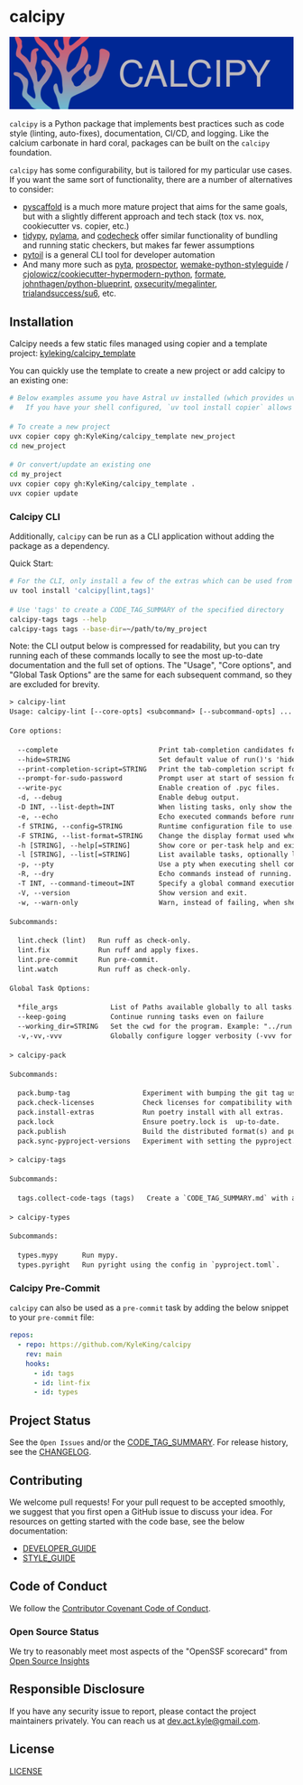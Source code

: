 # calcipy

![./calcipy-banner-wide.svg](https://raw.githubusercontent.com/KyleKing/calcipy/main/docs/calcipy-banner-wide.svg)

`calcipy` is a Python package that implements best practices such as code style (linting, auto-fixes), documentation, CI/CD, and logging. Like the calcium carbonate in hard coral, packages can be built on the `calcipy` foundation.

`calcipy` has some configurability, but is tailored for my particular use cases. If you want the same sort of functionality, there are a number of alternatives to consider:

- [pyscaffold](https://github.com/pyscaffold/pyscaffold) is a much more mature project that aims for the same goals, but with a slightly different approach and tech stack (tox vs. nox, cookiecutter vs. copier, etc.)
- [tidypy](https://github.com/jayclassless/tidypy#features), [pylama](https://github.com/klen/pylama), and [codecheck](https://pypi.org/project/codecheck/) offer similar functionality of bundling and running static checkers, but makes far fewer assumptions
- [pytoil](https://github.com/FollowTheProcess/pytoil) is a general CLI tool for developer automation
- And many more such as [pyta](https://github.com/pyta-uoft/pyta), [prospector](https://github.com/PyCQA/prospector), [wemake-python-styleguide](https://github.com/wemake-services/wemake-python-styleguide) / [cjolowicz/cookiecutter-hypermodern-python](https://github.com/cjolowicz/cookiecutter-hypermodern-python), [formate](https://github.com/python-formate/formate), [johnthagen/python-blueprint](https://github.com/johnthagen/python-blueprint), [oxsecurity/megalinter](https://github.com/oxsecurity/megalinter), [trialandsuccess/su6](https://github.com/trialandsuccess/su6), etc.

## Installation

Calcipy needs a few static files managed using copier and a template project: [kyleking/calcipy_template](https://github.com/KyleKing/calcipy_template/)

You can quickly use the template to create a new project or add calcipy to an existing one:

```sh
# Below examples assume you have Astral uv installed (which provides uvx)
#   If you have your shell configured, `uv tool install copier` allows usage of `copier ...` instead of `uvx copier ...`

# To create a new project
uvx copier copy gh:KyleKing/calcipy_template new_project
cd new_project

# Or convert/update an existing one
cd my_project
uvx copier copy gh:KyleKing/calcipy_template .
uvx copier update
```

### Calcipy CLI

Additionally, `calcipy` can be run as a CLI application without adding the package as a dependency.

Quick Start:

```sh
# For the CLI, only install a few of the extras which can be used from a few different CLI commands
uv tool install 'calcipy[lint,tags]'

# Use 'tags' to create a CODE_TAG_SUMMARY of the specified directory
calcipy-tags tags --help
calcipy-tags tags --base-dir=~/path/to/my_project
```

Note: the CLI output below is compressed for readability, but you can try running each of these commands locally to see the most up-to-date documentation and the full set of options. The "Usage", "Core options", and "Global Task Options" are the same for each subsequent command, so they are excluded for brevity.

```txt
> calcipy-lint
Usage: calcipy-lint [--core-opts] <subcommand> [--subcommand-opts] ...

Core options:

  --complete                         Print tab-completion candidates for given parse remainder.
  --hide=STRING                      Set default value of run()'s 'hide' kwarg.
  --print-completion-script=STRING   Print the tab-completion script for your preferred shell (bash|zsh|fish).
  --prompt-for-sudo-password         Prompt user at start of session for the sudo.password config value.
  --write-pyc                        Enable creation of .pyc files.
  -d, --debug                        Enable debug output.
  -D INT, --list-depth=INT           When listing tasks, only show the first INT levels.
  -e, --echo                         Echo executed commands before running.
  -f STRING, --config=STRING         Runtime configuration file to use.
  -F STRING, --list-format=STRING    Change the display format used when listing tasks. Should be one of: flat (default), nested, json.
  -h [STRING], --help[=STRING]       Show core or per-task help and exit.
  -l [STRING], --list[=STRING]       List available tasks, optionally limited to a namespace.
  -p, --pty                          Use a pty when executing shell commands.
  -R, --dry                          Echo commands instead of running.
  -T INT, --command-timeout=INT      Specify a global command execution timeout, in seconds.
  -V, --version                      Show version and exit.
  -w, --warn-only                    Warn, instead of failing, when shell commands fail.

Subcommands:

  lint.check (lint)   Run ruff as check-only.
  lint.fix            Run ruff and apply fixes.
  lint.pre-commit     Run pre-commit.
  lint.watch          Run ruff as check-only.

Global Task Options:

  *file_args             List of Paths available globally to all tasks. Will resolve paths with working_dir
  --keep-going           Continue running tasks even on failure
  --working_dir=STRING   Set the cwd for the program. Example: "../run --working-dir .. lint test"
  -v,-vv,-vvv            Globally configure logger verbosity (-vvv for most verbose)

> calcipy-pack

Subcommands:

  pack.bump-tag                  Experiment with bumping the git tag using `griffe` (experimental).
  pack.check-licenses            Check licenses for compatibility with `licensecheck`.
  pack.install-extras            Run poetry install with all extras.
  pack.lock                      Ensure poetry.lock is  up-to-date.
  pack.publish                   Build the distributed format(s) and publish.
  pack.sync-pyproject-versions   Experiment with setting the pyproject.toml dependencies to the version from poetry.lock (experimental).

> calcipy-tags

Subcommands:

  tags.collect-code-tags (tags)   Create a `CODE_TAG_SUMMARY.md` with a table for TODO- and FIXME-style code comments.

> calcipy-types

Subcommands:

  types.mypy      Run mypy.
  types.pyright   Run pyright using the config in `pyproject.toml`.
```

### Calcipy Pre-Commit

`calcipy` can also be used as a `pre-commit` task by adding the below snippet to your `pre-commit` file:

```yaml
repos:
  - repo: https://github.com/KyleKing/calcipy
    rev: main
    hooks:
      - id: tags
      - id: lint-fix
      - id: types
```

## Project Status

See the `Open Issues` and/or the [CODE_TAG_SUMMARY]. For release history, see the [CHANGELOG].

## Contributing

We welcome pull requests! For your pull request to be accepted smoothly, we suggest that you first open a GitHub issue to discuss your idea. For resources on getting started with the code base, see the below documentation:

- [DEVELOPER_GUIDE]
- [STYLE_GUIDE]

## Code of Conduct

We follow the [Contributor Covenant Code of Conduct][contributor-covenant].

### Open Source Status

We try to reasonably meet most aspects of the "OpenSSF scorecard" from [Open Source Insights](https://deps.dev/pypi/calcipy)

## Responsible Disclosure

If you have any security issue to report, please contact the project maintainers privately. You can reach us at [dev.act.kyle@gmail.com](mailto:dev.act.kyle@gmail.com).

## License

[LICENSE]

[changelog]: https://calcipy.kyleking.me/docs/CHANGELOG
[code_tag_summary]: https://calcipy.kyleking.me/docs/CODE_TAG_SUMMARY
[contributor-covenant]: https://www.contributor-covenant.org
[developer_guide]: https://calcipy.kyleking.me/docs/DEVELOPER_GUIDE
[license]: https://github.com/kyleking/calcipy/blob/main/LICENSE
[style_guide]: https://calcipy.kyleking.me/docs/STYLE_GUIDE
